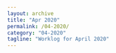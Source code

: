 ```yaml
---
layout: archive
title: "Apr 2020"
permalink: /04-2020/
category: "04-2020"
tagline: "Worklog for April 2020"
---
```

